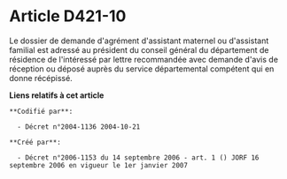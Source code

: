 # Article D421-10

Le dossier de demande d'agrément d'assistant maternel ou d'assistant familial est adressé au président du conseil général du
département de résidence de l'intéressé par lettre recommandée avec demande d'avis de réception ou déposé auprès du service
départemental compétent qui en donne récépissé.

**Liens relatifs à cet article**

	**Codifié par**:

	  - Décret n°2004-1136 2004-10-21

	**Créé par**:

	  - Décret n°2006-1153 du 14 septembre 2006 - art. 1 () JORF 16 septembre 2006 en vigueur le 1er janvier 2007
